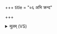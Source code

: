 +++
title = "०६ अभि क्रन्द"

+++
<details><summary>मूलम् (VS)</summary>

अ॒भि क्र॑न्द स्त॒नया॒र्दयो॑द॒धिं भूमिं॑ पर्जन्य॒ पय॑सा॒ सम॑ङ्धि।  
त्वया॑ सृ॒ष्टं ब॑हु॒लमैतु॑ व॒र्षमा॑शारै॒षी कृ॒शगु॑रे॒त्वस्त॑म् ॥
</details>
